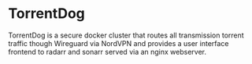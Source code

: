 # TorrentDog

TorrentDog is a secure docker cluster that routes all transmission torrent traffic though Wireguard via NordVPN and provides a user interface frontend to radarr and sonarr served via an nginx webserver.
